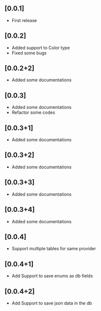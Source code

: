 ## [0.0.1]
* First release

## [0.0.2]
* Added support to Color type
* Fixed some bugs

## [0.0.2+2]
* Added some documentations

## [0.0.3]
* Added some documentations
* Refactor some codes

## [0.0.3+1]
* Added some documentations

## [0.0.3+2]
* Added some documentations

## [0.0.3+3]
* Added some documentations

## [0.0.3+4]
* Added some documentations

## [0.0.4]
* Support multiple tables for same provider

## [0.0.4+1]
* Add Support to save enums as db fields

## [0.0.4+2]
* Add Support to save json data in the db